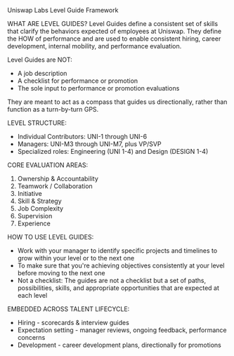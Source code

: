 Uniswap Labs Level Guide Framework

WHAT ARE LEVEL GUIDES?
Level Guides define a consistent set of skills that clarify the behaviors expected of employees at Uniswap. They define the HOW of performance and are used to enable consistent hiring, career development, internal mobility, and performance evaluation.

Level Guides are NOT:
- A job description
- A checklist for performance or promotion
- The sole input to performance or promotion evaluations

They are meant to act as a compass that guides us directionally, rather than function as a turn-by-turn GPS.

LEVEL STRUCTURE:
- Individual Contributors: UNI-1 through UNI-6
- Managers: UNI-M3 through UNI-M7, plus VP/SVP
- Specialized roles: Engineering (UNI 1-4) and Design (DESIGN 1-4)

CORE EVALUATION AREAS:
1. Ownership & Accountability
2. Teamwork / Collaboration  
3. Initiative
4. Skill & Strategy
5. Job Complexity
6. Supervision
7. Experience

HOW TO USE LEVEL GUIDES:
- Work with your manager to identify specific projects and timelines to grow within your level or to the next one
- To make sure that you're achieving objectives consistently at your level before moving to the next one
- Not a checklist: The guides are not a checklist but a set of paths, possibilities, skills, and appropriate opportunities that are expected at each level

EMBEDDED ACROSS TALENT LIFECYCLE:
- Hiring - scorecards & interview guides
- Expectation setting - manager reviews, ongoing feedback, performance concerns
- Development - career development plans, directionally for promotions
